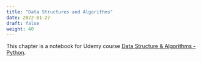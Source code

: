 ```yaml
---
title: "Data Structures and Algorithms"
date: 2022-01-27
draft: false
weight: 40
---
```


This chapter is a notebook for Udemy course [Data Structure & Algorithms - Python](https://www.udemy.com/course/data-structures-algorithms-python/).